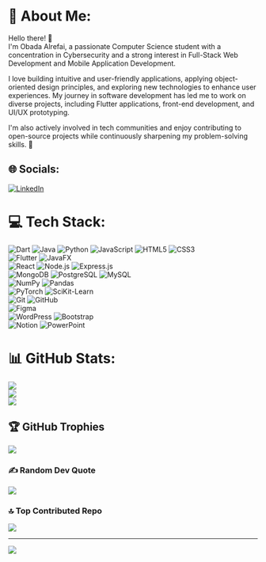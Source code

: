 # 💫 About Me:
Hello there! 👋  
I'm Obada Alrefai, a passionate Computer Science student with a concentration in Cybersecurity and a strong interest in Full-Stack Web Development and Mobile Application Development.

I love building intuitive and user-friendly applications, applying object-oriented design principles, and exploring new technologies to enhance user experiences. My journey in software development has led me to work on diverse projects, including Flutter applications, front-end development, and UI/UX prototyping.

I'm also actively involved in tech communities and enjoy contributing to open-source projects while continuously sharpening my problem-solving skills. 🚀
 
 
## 🌐 Socials:
[![LinkedIn](https://img.shields.io/badge/LinkedIn-%230077B5.svg?logo=linkedin&logoColor=white)](https://linkedin.com/in/https://www.linkedin.com/in/obada-alrefai-40559b322)
 
# 💻 Tech Stack:
![Dart](https://img.shields.io/badge/dart-%230175C2.svg?style=flat&logo=dart&logoColor=white) 
![Java](https://img.shields.io/badge/java-%23ED8B00.svg?style=flat&logo=java&logoColor=white) 
![Python](https://img.shields.io/badge/python-3670A0?style=flat&logo=python&logoColor=ffdd54) 
![JavaScript](https://img.shields.io/badge/javascript-%23F7DF1E.svg?style=flat&logo=javascript&logoColor=black) 
![HTML5](https://img.shields.io/badge/html5-%23E34F26.svg?style=flat&logo=html5&logoColor=white) 
![CSS3](https://img.shields.io/badge/css3-%231572B6.svg?style=flat&logo=css3&logoColor=white)  
![Flutter](https://img.shields.io/badge/Flutter-%2302569B.svg?style=flat&logo=Flutter&logoColor=white) 
![JavaFX](https://img.shields.io/badge/javafx-%23007396.svg?style=flat&logo=java&logoColor=white)  
![React](https://img.shields.io/badge/react-%2361DAFB.svg?style=flat&logo=react&logoColor=black) 
![Node.js](https://img.shields.io/badge/node.js-%2343853D.svg?style=flat&logo=node.js&logoColor=white) 
![Express.js](https://img.shields.io/badge/express.js-%23404D59.svg?style=flat&logo=express&logoColor=white)  
![MongoDB](https://img.shields.io/badge/mongodb-%2347A248.svg?style=flat&logo=mongodb&logoColor=white) 
![PostgreSQL](https://img.shields.io/badge/postgresql-%23316192.svg?style=flat&logo=postgresql&logoColor=white) 
![MySQL](https://img.shields.io/badge/mysql-%2300f.svg?style=flat&logo=mysql&logoColor=white)  
![NumPy](https://img.shields.io/badge/numpy-%23013243.svg?style=flat&logo=numpy&logoColor=white) 
![Pandas](https://img.shields.io/badge/pandas-%23150458.svg?style=flat&logo=pandas&logoColor=white)  
![PyTorch](https://img.shields.io/badge/pytorch-%23EE4C2C.svg?style=flat&logo=pytorch&logoColor=white) 
![SciKit-Learn](https://img.shields.io/badge/scikit--learn-%23F7931E.svg?style=flat&logo=scikit-learn&logoColor=white)  
![Git](https://img.shields.io/badge/Git-fc6d26?style=flat&logo=git&logoColor=white) 
![GitHub](https://img.shields.io/badge/GitHub-%23121011.svg?style=flat&logo=github&logoColor=white)  
![Figma](https://img.shields.io/badge/figma-%23F24E1E.svg?style=flat&logo=figma&logoColor=white)  
![WordPress](https://img.shields.io/badge/WordPress-%23117AC9.svg?style=flat&logo=WordPress&logoColor=white) 
![Bootstrap](https://img.shields.io/badge/bootstrap-%23563D7C.svg?style=flat&logo=bootstrap&logoColor=white)  
![Notion](https://img.shields.io/badge/Notion-%23000000.svg?style=flat&logo=notion&logoColor=white) 
![PowerPoint](https://img.shields.io/badge/PowerPoint-%23B7472A.svg?style=flat&logo=microsoft-powerpoint&logoColor=white)
 
# 📊 GitHub Stats:
![](https://github-readme-stats.vercel.app/api?username=OB10-ob&theme=radical&hide_border=false&include_all_commits=false&count_private=true)<br/>
![](https://github-readme-streak-stats.herokuapp.com/?user=OB10-ob&theme=radical&hide_border=false)<br/>
![](https://github-readme-stats.vercel.app/api/top-langs/?username=OB10-ob&theme=radical&hide_border=false&include_all_commits=false&count_private=true&layout=compact)
 
## 🏆 GitHub Trophies
![](https://github-profile-trophy.vercel.app/?username=OB10-ob&theme=monokai&no-frame=false&no-bg=false&margin-w=4)
 
### ✍️ Random Dev Quote
![](https://quotes-github-readme.vercel.app/api?type=vetical&theme=radical)
 
### 🔝 Top Contributed Repo
![](https://github-contributor-stats.vercel.app/api?username=OB10-ob&limit=5&theme=monokai&combine_all_yearly_contributions=true)
 
---
[![](https://visitcount.itsvg.in/api?id=OB10-ob&icon=0&color=0)](https://visitcount.itsvg.in)
 
<!-- Proudly created with GPRM ( https://gprm.itsvg.in ) -->
